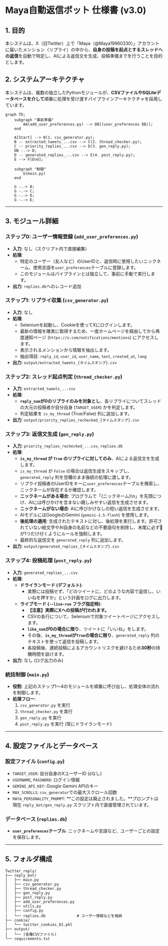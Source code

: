 # Maya自動返信ボット 仕様書 (v3.0)

## 1. 目的

本システムは、X（旧Twitter）上で「Maya（@Maya19960330）」アカウントに届いたメンション（リプライ）の中から、**自身の投稿を起点とするスレッドへの返信**を自動で特定し、AIによる返信文を生成、投稿準備までを行うことを目的とします。

## 2. システムアーキテクチャ

本システムは、複数の独立したPythonモジュールが、**CSVファイルやSQLiteデータベースを介して**順番に処理を受け渡すパイプラインアーキテクチャを採用しています。

```mermaid
graph TD;
    subgraph "事前準備"
        AA(add_user_preferences.py) --> DB[(user_preferences DB)];
    end

    A[Start] --> B(1. csv_generator.py);
    B -- extracted_tweets_...csv --> C(2. thread_checker.py);
    C -- priority_replies_...csv --> D(3. gen_reply.py);
    DB -.-> D;
    D -- generated_replies_...csv --> E(4. post_reply.py);
    E --> F[End];

    subgraph "制御"
        G(main.py)
    end

    G -.-> B;
    G -.-> C;
    G -.-> D;
    G -.-> E;
```

---

## 3. モジュール詳細

### ステップ0: ユーザー情報登録 (`add_user_preferences.py`)
-   **入力**: なし（スクリプト内で直接編集）
-   **処理**:
    -   特定のユーザー（友人など）のUserIDと、返信時に使用したいニックネーム、使用言語を`user_preferences`テーブルに登録します。
    -   このモジュールはパイプラインとは独立して、事前に手動で実行します。
-   **出力**: `replies.db`へのレコード追加

### ステップ1: リプライ収集 (`csv_generator.py`)

-   **入力**: なし
-   **処理**:
    -   Seleniumを起動し、Cookieを使ってXにログインします。
    -   最新の情報を確実に取得するため、一度ホームページを経由してから再度通知ページ (`https://x.com/notifications/mentions`) にアクセスします。
    -   表示されるメンションから情報を抽出します。
    -   抽出項目: `reply_id`, `user_id`, `user_name`, `text`, `created_at`, `lang`
-   **出力**: `output/extracted_tweets_{タイムスタンプ}.csv`

### ステップ2: スレッド起点判定 (`thread_checker.py`)

-   **入力**: `extracted_tweets_...csv`
-   **処理**:
    -   **`reply_num`が0のリプライのみを対象とし**、各リプライについてスレッドの大元の投稿者が自分自身 (`TARGET_USER`) かを判定します。
    -   判定結果を `is_my_thread` (True/False) 列に追加します。
-   **出力**: `output/priority_replies_rechecked_{タイムスタンプ}.csv`

### ステップ3: 返信文生成 (`gen_reply.py`)

-   **入力**: `priority_replies_rechecked_...csv`, `replies.db`
-   **処理**:
    -   **`is_my_thread` が `True` のリプライに対してのみ**、AIによる返信文を生成します。
    -   `is_my_thread` が `False` の場合は返信生成をスキップし、`generated_reply` 列を空欄のまま後続の処理に渡します。
    -   リプライ投稿者のUserIDをキーに`user_preferences`テーブルを検索し、ニックネームが存在するか確認します。
    -   **ニックネームがある場合**: プログラムで「{ニックネーム}\n」を先頭につけ、AIには呼びかけを含まない親しみやすい返信を生成させます。
    -   **ニックネームがない場合**: AIに呼びかけなしの短い返信を生成させます。
    -   AIモデルにはGoogleのGemini (`gemini-1.5-flash`) を使用します。
    -   **後処理の適用**: 生成されたテキストに対し、後処理を実行します。許可されていない絵文字やAI自身の名前などの不要語句を削除し、末尾に必ず🩷が1つだけ付くようにルールを強制します。
    -   最終的な返信文を `generated_reply` 列に追加します。
-   **出力**: `output/generated_replies_{タイムスタンプ}.csv`

### ステップ4: 投稿処理 (`post_reply.py`)

-   **入力**: `generated_replies_...csv`
-   **処理**:
    -   **ドライランモード (デフォルト)**:
        -   実際には投稿せず、「どのツイートに、どのような内容で返信し、いいねを押すか」という計画をログに出力します。
    -   **ライブモード (`--live-run` フラグ指定時)**:
        -   **【注意】実際にXへの投稿が行われます。**
        -   CSVの各行について、Seleniumで対象ツイートページにアクセスします。
        -   **`like_num`が0の場合に限り**、ツイートに「いいね」をします。
        -   その後、**`is_my_thread`が`True`の場合に限り**、`generated_reply` 列のテキストを使って返信を投稿します。
        -   各投稿後、連続投稿によるアカウントリスクを避けるため**30秒**の待機時間を設けます。
-   **出力**: なし (ログ出力のみ)

### 統括制御 (`main.py`)

-   **役割**: 上記のステップ1〜4のモジュールを順番に呼び出し、処理全体の流れを制御します。
-   **処理フロー**:
    1.  `csv_generator.py` を実行
    2.  `thread_checker.py` を実行
    3.  `gen_reply.py` を実行
    4.  `post_reply.py` を実行 (常にドライランモード)

---

## 4. 設定ファイルとデータベース

### 設定ファイル (`config.py`)
-   `TARGET_USER`: 自分自身のXユーザーID (`@`なし)
-   `USERNAME`, `PASSWORD`: ログイン情報
-   `GEMINI_API_KEY`: Google Gemini APIのキー
-   `MAX_SCROLLS`: `csv_generator`での最大スクロール回数
-   `MAYA_PERSONALITY_PROMPT`: **この設定は廃止されました。**プロンプトは現在 `reply_bot/gen_reply.py` スクリプト内で直接管理されています。

### データベース (`replies.db`)
-   **`user_preferences`テーブル**: ニックネームや言語など、ユーザーごとの設定を保存します。

---

## 5. フォルダ構成

```
Twitter_reply/
├── reply_bot/
│   ├── main.py
│   ├── csv_generator.py
│   ├── thread_checker.py
│   ├── gen_reply.py
│   ├── post_reply.py
│   ├── add_user_preferences.py
│   ├── utils.py
│   ├── config.py
│   └── replies.db              # ユーザー情報などを格納
├── cookie/
│   └── twitter_cookies_01.pkl
├── output/
│   └── (各種CSVファイル)
└── requirements.txt
```

